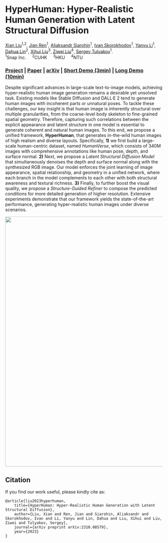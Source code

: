 # HyperHuman: Hyper-Realistic Human Generation with Latent Structural Diffusion

[Xian Liu](https://alvinliu0.github.io/)<sup>1,2</sup>, [Jian Ren](https://alanspike.github.io/)<sup>1</sup>, [Aliaksandr Siarohin](https://aliaksandrsiarohin.github.io/aliaksandr-siarohin-website/)<sup>1</sup>, [Ivan Skorokhodov](https://universome.github.io/)<sup>1</sup>, [Yanyu Li](https://scholar.google.com/citations?user=XUj8koUAAAAJ&hl=en)<sup>1</sup>,   
[Dahua Lin](http://dahua.site/)<sup>2</sup>, [Xihui Liu](https://xh-liu.github.io/)<sup>3</sup>, [Ziwei Liu](https://liuziwei7.github.io/)<sup>4</sup>, [Sergey Tulyakov](http://www.stulyakov.com/)<sup>1</sup>.  
<sup>1</sup>Snap Inc.&nbsp;&nbsp;&nbsp;&nbsp;&nbsp;<sup>2</sup>CUHK&nbsp;&nbsp;&nbsp;&nbsp;&nbsp;<sup>3</sup>HKU&nbsp;&nbsp;&nbsp;&nbsp;&nbsp;<sup>4</sup>NTU     

### [Project](https://snap-research.github.io/HyperHuman/) | [Paper](https://snap-research.github.io/HyperHuman/content/hyperhuman.pdf) | [arXiv](https://arxiv.org/abs/2310.08579) | [Short Demo (3min)](https://www.youtube.com/watch?v=eRPZW1pwxog) | [Long Demo (10min)](https://www.youtube.com/watch?v=CxGfbwZOcyU)

Despite significant advances in large-scale text-to-image models, achieving hyper-realistic human image generation remains a desirable yet unsolved task. Existing models like Stable Diffusion and DALL·E 2 tend to generate human images with incoherent parts or unnatural poses. To tackle these challenges, our key insight is that human image is inherently structural over multiple granularities, from the coarse-level body skeleton to fine-grained spatial geometry. Therefore, capturing such correlations between the explicit appearance and latent structure in one model is essential to generate coherent and natural human images. To this end, we propose a unified framework, **HyperHuman**, that generates in-the-wild human images of high realism and diverse layouts. Specifically, **1)** we first build a large-scale human-centric dataset, named *HumanVerse*, which consists of 340M images with comprehensive annotations like human pose, depth, and surface normal. **2)** Next, we propose a *Latent Structural Diffusion Model* that simultaneously denoises the depth and surface normal along with the synthesized RGB image. Our model enforces the joint learning of image appearance, spatial relationship, and geometry in a unified network, where each branch in the model complements to each other with both structural awareness and textural richness. **3)** Finally, to further boost the visual quality, we propose a *Structure-Guided Refiner* to compose the predicted conditions for more detailed generation of higher resolution. Extensive experiments demonstrate that our framework yields the state-of-the-art performance, generating hyper-realistic human images under diverse scenarios.

<img src='./content/teaser.png' width=800>

## Citation

If you find our work useful, please kindly cite as:
```
@article{liu2023hyperhuman,
    title={HyperHuman: Hyper-Realistic Human Generation with Latent Structural Diffusion},
    author={Liu, Xian and Ren, Jian and Siarohin, Aliaksandr and Skorokhodov, Ivan and Li, Yanyu and Lin, Dahua and Liu, Xihui and Liu, Ziwei and Tulyakov, Sergey},
    journal={arXiv preprint arXiv:2310.08579},
    year={2023}
}
```
